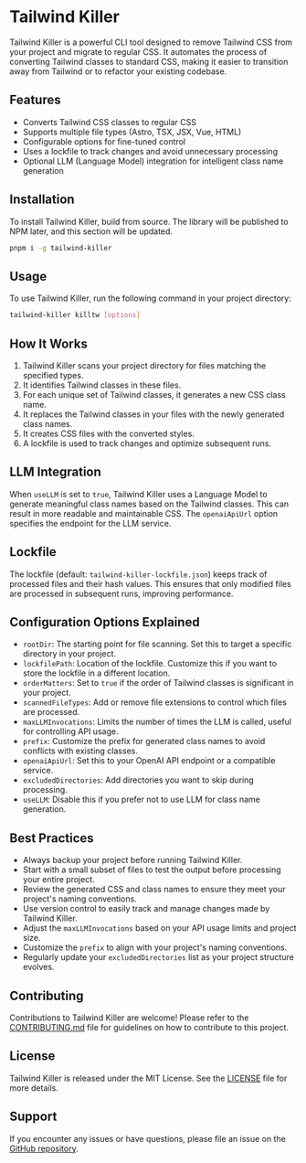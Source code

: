 # Tailwind Killer

Tailwind Killer is a powerful CLI tool designed to remove Tailwind CSS from your project and migrate to regular CSS. It automates the process of converting Tailwind classes to standard CSS, making it easier to transition away from Tailwind or to refactor your existing codebase.

## Features

- Converts Tailwind CSS classes to regular CSS
- Supports multiple file types (Astro, TSX, JSX, Vue, HTML)
- Configurable options for fine-tuned control
- Uses a lockfile to track changes and avoid unnecessary processing
- Optional LLM (Language Model) integration for intelligent class name generation

## Installation

To install Tailwind Killer, build from source. The library will be published to NPM later, and this section will be updated.
```bash
pnpm i -g tailwind-killer
```

## Usage

To use Tailwind Killer, run the following command in your project directory:

```bash
tailwind-killer killtw [options]
```

## How It Works

1. Tailwind Killer scans your project directory for files matching the specified types.
2. It identifies Tailwind classes in these files.
3. For each unique set of Tailwind classes, it generates a new CSS class name.
4. It replaces the Tailwind classes in your files with the newly generated class names.
5. It creates CSS files with the converted styles.
6. A lockfile is used to track changes and optimize subsequent runs.

## LLM Integration

When `useLLM` is set to `true`, Tailwind Killer uses a Language Model to generate meaningful class names based on the Tailwind classes. This can result in more readable and maintainable CSS. The `openaiApiUrl` option specifies the endpoint for the LLM service.

## Lockfile

The lockfile (default: `tailwind-killer-lockfile.json`) keeps track of processed files and their hash values. This ensures that only modified files are processed in subsequent runs, improving performance.

## Configuration Options Explained

- `rootDir`: The starting point for file scanning. Set this to target a specific directory in your project.
- `lockfilePath`: Location of the lockfile. Customize this if you want to store the lockfile in a different location.
- `orderMatters`: Set to `true` if the order of Tailwind classes is significant in your project.
- `scannedFileTypes`: Add or remove file extensions to control which files are processed.
- `maxLLMInvocations`: Limits the number of times the LLM is called, useful for controlling API usage.
- `prefix`: Customize the prefix for generated class names to avoid conflicts with existing classes.
- `openaiApiUrl`: Set this to your OpenAI API endpoint or a compatible service.
- `excludedDirectories`: Add directories you want to skip during processing.
- `useLLM`: Disable this if you prefer not to use LLM for class name generation.

## Best Practices

- Always backup your project before running Tailwind Killer.
- Start with a small subset of files to test the output before processing your entire project.
- Review the generated CSS and class names to ensure they meet your project's naming conventions.
- Use version control to easily track and manage changes made by Tailwind Killer.
- Adjust the `maxLLMInvocations` based on your API usage limits and project size.
- Customize the `prefix` to align with your project's naming conventions.
- Regularly update your `excludedDirectories` list as your project structure evolves.

## Contributing

Contributions to Tailwind Killer are welcome! Please refer to the [CONTRIBUTING.md](CONTRIBUTING.md) file for guidelines on how to contribute to this project.

## License

Tailwind Killer is released under the MIT License. See the [LICENSE](LICENSE) file for more details.

## Support

If you encounter any issues or have questions, please file an issue on the [GitHub repository](https://github.com/yourusername/tailwind-killer/issues).
